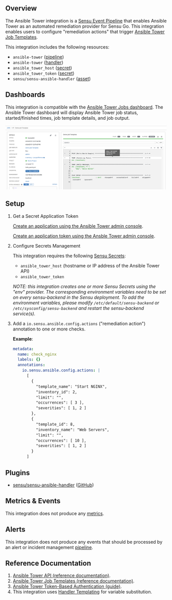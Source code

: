 ## Overview

<!-- Sensu Integration description; supports markdown -->

The Ansible Tower integration is a [Sensu Event Pipeline][pipeline] that enables Ansible Tower as an automated remediation provider for Sensu Go. This integration enables users to configure "remediation actions" that trigger [Ansible Tower Job Templates][ansible-tower-job-templates].

<!-- Provide a high level overview of the integration contents (e.g. checks, filters, mutators, handlers, assets, etc) -->

This integration includes the following resources:

* `ansible-tower` ([pipeline])
* `ansible-tower` ([handler])
* `ansible_tower_host` ([secret])
* `ansible_tower_token` ([secret])
* `sensu/sensu-ansible-handler` ([asset])

## Dashboards

<!-- List of supported dashboards w/ screenshots (supports png, jpeg, and gif images; relative paths only; e.g. `![](img/dashboard-1.png)` )-->

This integration is compatible with the [Ansible Tower Jobs dashboard][ansible-tower-jobs-dashboard]. The Ansible Tower dashboard will display Ansible Tower job status, started/finished times, job template details, and job output.

![](img/job-dashboard.png)

## Setup

<!-- Sensu Integration setup instructions, including Sensu agent configuration and external component configuration -->
<!-- EXAMPLE: what configuration (if any) is required in a third-party service to enable monitoring? -->

1. Get a Secret Application Token

   [Create an application using the Ansible Tower admin console][ansible-tower-application].

   [Create an application token using the Ansble Tower admin console][ansible-tower-app-token].

1. Configure Secrets Management

   This integration requires the following [Sensu Secrets][secrets]:

   - `ansible_tower_host` (hostname or IP address of the Ansible Tower API)
   - `ansible_tower_token`

   _NOTE: this integration creates one or more Sensu Secrets using the "env" provider. The corresponding environment variables need to be set on every sensu-backend in the Sensu deployment. To add the environment variables, please modify `/etc/default/sensu-backend` or `/etc/sysconfig/sensu-backend` and restart the sensu-backend service(s)._

1. Add a `io.sensu.ansible.config.actions` ("remediation action") annotation to one or more checks.

   **Example**:

   ```yaml
   metadata:
     name: check_nginx
     labels: {}
     annotations:
       io.sensu.ansible.config.actions: |
         [
           {
             "template_name": "Start NGINX",
             "inventory_id": 2,
             "limit": "",
             "occurrences": [ 3 ],
             "severities": [ 1, 2 ]
           },
           {
             "template_id": 8,
             "inventory_name": "Web Servers",
             "limit": "",
             "occurrences": [ 10 ],
             "severities": [ 1, 2 ]
           }
         ]
   ```

## Plugins

<!-- Links to any Sensu Integration dependencies (i.e. Sensu Plugins) -->

- [sensu/sensu-ansible-handler][sensu-ansible-handler-bonsai] ([GitHub][sensu-ansible-handler-github])

## Metrics & Events

<!-- List of all metrics or events collected by this integration. -->

This integration does not produce any [metrics].

## Alerts

<!-- List of all alerts generated by this integration. -->

This integration does not produce any events that should be processed by an alert or incident management [pipeline].

## Reference Documentation

<!-- Please provide links to any relevant reference documentation to help users learn more and/or troubleshoot this integration; specifically including any third-party software documentation. -->

1. [Ansible Tower API (reference documentation)][ansible-tower-api-reference].
1. [Ansible Tower Job Templates (reference documentation)][ansible-tower-job-templates].
1. [Ansible Tower Token-Based Authentication (guide)][ansible-tower-auth-guide].
1. This integration uses [Handler Templating][handler-templating] for variable substitution.

<!-- Links -->
[check]: https://docs.sensu.io/sensu-go/latest/observability-pipeline/observe-schedule/checks/
[asset]: https://docs.sensu.io/sensu-go/latest/plugins/assets/
[subscription]: https://docs.sensu.io/sensu-go/latest/observability-pipeline/observe-schedule/subscriptions/
[subscriptions]: https://docs.sensu.io/sensu-go/latest/observability-pipeline/observe-schedule/subscriptions/
[agents]: https://docs.sensu.io/sensu-go/latest/observability-pipeline/observe-schedule/agent/
[annotation]: https://docs.sensu.io/sensu-go/latest/observability-pipeline/observe-schedule/agent/#general-configuration-flags
[plugins]: https://docs.sensu.io/sensu-go/latest/plugins/
[metrics]: https://docs.sensu.io/sensu-go/latest/observability-pipeline/observe-schedule/metrics/
[pipeline]: https://docs.sensu.io/sensu-go/latest/observability-pipeline/observe-process/pipelines/
[handler]: https://docs.sensu.io/sensu-go/latest/observability-pipeline/observe-process/handlers/
[secret]: https://docs.sensu.io/sensu-go/latest/operations/manage-secrets/secrets/
[secrets]: https://docs.sensu.io/sensu-go/latest/operations/manage-secrets/secrets/
[tokens]: https://docs.sensu.io/sensu-go/latest/observability-pipeline/observe-schedule/tokens/
[handler-templating]: https://docs.sensu.io/sensu-go/latest/observability-pipeline/observe-process/handler-templates/
[sensu-plus]: https://sensu.io/features/analytics
[{{dashboard-link}}]: #
[sensu-ansible-handler-bonsai]: https://bonsai.sensu.io/assets/sensu/sensu-ansible-handler
[sensu-ansible-handler-github]: https://github.com/sensu/sensu-ansible-handler
[ansible-tower-job-templates]: https://docs.ansible.com/ansible-tower/latest/html/userguide/job_templates.html
[ansible-tower-jobs-dashboard]: https://docs.ansible.com/ansible-tower/latest/html/userguide/jobs.html
[ansible-tower-application]: https://docs.ansible.com/ansible-tower/latest/html/userguide/applications_auth.html#create-a-new-application
[ansible-tower-app-token]: https://docs.ansible.com/ansible-tower/latest/html/userguide/applications_auth.html#add-tokens
[ansible-tower-api-reference]: https://docs.ansible.com/ansible-tower/latest/html/towerapi/api_ref.html
[ansible-tower-auth-guide]: https://docs.ansible.com/ansible-tower/latest/html/administration/oauth2_token_auth.html
